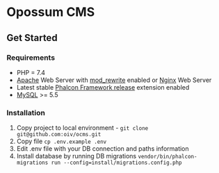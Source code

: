 # Opossum CMS

## Get Started

### Requirements

* PHP = 7.4
* [Apache][1] Web Server with [mod_rewrite][2] enabled or [Nginx][3] Web Server
* Latest stable [Phalcon Framework release][4] extension enabled
* [MySQL][5] >= 5.5

### Installation

1. Copy project to local environment - `git clone git@github.com:oiv/ocms.git`
2. Copy file `cp .env.example .env`
3. Edit .env file with your DB connection and paths information
4. Install database by running DB migrations `vendor/bin/phalcon-migrations run --config=install/migrations.config.php`

[1]: http://httpd.apache.org/
[2]: http://httpd.apache.org/docs/current/mod/mod_rewrite.html
[3]: http://nginx.org/
[4]: https://github.com/phalcon/cphalcon/releases
[5]: https://www.mysql.com/
